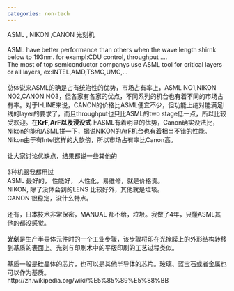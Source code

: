 ```yaml
---
categories: non-tech
---
```

<p>ASML , NIKON ,CANON 光刻机<br /><br />ASML have better performance than others when the wave length shirnk below to 193nm. for exampl:CDU control, throughput ....<br />The most of top semiconductor companys use ASML tool for critical layers or all layers, ex:INTEL,AMD,TSMC,UMC,...<br /><br />总体说来ASML的确是占有统治性的优势，市场占有率上，ASML NO1,NIKON NO2,CANON NO3，但各家有各家的优点，不同系列的机台也有着不同的市场占有率。对于I-LINE来说，CANON的价格比ASML便宜不少，但功能上绝对能满足I线的layer的要求了，而且throughput也只比ASML的two stage低一点，所以比较受欢迎。在<strong>KrF,ArF以及浸没式</strong>上ASML有着明显的优势，Canon确实没法比，Nikon的能和ASML拼一下，据说NIKON的ArF机台也有着相当不错的性能。<br />Nikon由于有Intel这样的大款傍，所以市场占有率比Canon高。<br /><br />让大家讨论优缺点，结果都说一些其他的<br /><br />3种机器我都用过<br />ASML 最好的， 性能好， 人性化，易维修，就是价格贵。<br />NIKON, 除了没体会到的LENS 比较好外，其他就是垃圾。<br />CANON 很稳定，没什么特点。<br /><br />还有，日本技术非常保密，MANUAL 都不给，垃圾。我做了4年，只懂ASML其他的都没感觉。<br /><br /><strong>光刻</strong>是生产半导体元件时的一个工业步骤，该步骤将印在光掩膜上的外形结构转移到基质的表面上。光刻与印刷术中的平版印刷的工艺过程类似。<br /><br />基质一般是硅晶体的芯片，也可以是其他半导体的芯片。玻璃、蓝宝石或者金属也可以作为基质。<br />http://zh.wikipedia.org/wiki/%E5%85%89%E5%88%BB</p>